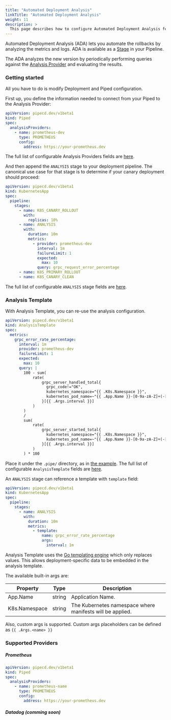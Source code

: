 ```yaml
---
title: "Automated Deployment Analysis"
linkTitle: "Automated Deployment Analysis"
weight: 11
description: >
  This page describes how to configure Automated Deployment Analysis feature.
---
```


Automated Deployment Analysis (ADA) lets you automate the rollbacks by analyzing the metrics and logs.
ADA is available as a [Stage](/docs/concepts/#stage) in your Pipeline.

The ADA analyzes the new version by periodically performing queries against the [Analysis Provider](/docs/concepts/#analysis-provider) and evaluating the results.

### Getting started
All you have to do is modify Deployment and Piped configuration.

First up, you define the information needed to connect from your Piped to the Analysis Provider:
```yaml
apiVersion: pipecd.dev/v1beta1
kind: Piped
spec:
  analysisProviders:
    - name: prometheus-dev
      type: PROMETHEUS
      config:
        address: https://your-prometheus.dev
```
The full list of configurable Analysis Providers fields are [here](/docs/operator-manual/piped/configuration-reference/#analysisprovider).

And then append the `ANALYSIS` stage to your deployment pipeline. The canonical use case for that stage is to determine if your canary deployment should proceed:
```yaml
apiVersion: pipecd.dev/v1beta1
kind: KubernetesApp
spec:
  pipeline:
    stages:
      - name: K8S_CANARY_ROLLOUT
        with:
          replicas: 10%
      - name: ANALYSIS
        with:
          duration: 10m
          metrics:
            - provider: prometheus-dev
              interval: 1m
              failureLimit: 1
              expected:
                max: 10
              query: grpc_request_error_percentage
      - name: K8S_PRIMARY_ROLLOUT
      - name: K8S_CANARY_CLEAN
```
The full list of configurable `ANALYSIS` stage fields are [here](/docs/user-guide/configuration-reference/#analysisstageoptions).

### Analysis Template
With Analysis Template, you can re-use the analysis configuration.

```yaml
apiVersion: pipecd.dev/v1beta1
kind: AnalysisTemplate
spec:
  metrics:
    grpc_error_rate_percentage:
      interval: 1m
      provider: prometheus-dev
      failureLimit: 1
      expected:
        max: 10
      query: |
        100 - sum(
            rate(
                grpc_server_handled_total{
                  grpc_code!="OK",
                  kubernetes_namespace="{{ .K8s.Namespace }}",
                  kubernetes_pod_name=~"{{ .App.Name }}-[0-9a-zA-Z]+(-[0-9a-zA-Z]+)"
                }[{{ .Args.interval }}]
            )
        )
        /
        sum(
            rate(
                grpc_server_started_total{
                  kubernetes_namespace="{{ .K8s.Namespace }}",
                  kubernetes_pod_name=~"{{ .App.Name }}-[0-9a-zA-Z]+(-[0-9a-zA-Z]+)"
                }[{{ .Args.interval }}]
            )
        ) * 100
```

Place it under the `.pipe/` directory, as in [the example](https://github.com/pipe-cd/examples/blob/master/.pipe/analysis-template.yaml). The full list of configurable `AnalysisTemplate` fields are [here](/docs/user-guide/configuration-reference/#analysis-template-configuration).

An `ANALYSIS` stage can reference a template with `template` field:
```yaml
apiVersion: pipecd.dev/v1beta1
kind: KubernetesApp
spec:
  pipeline:
    stages:
      - name: ANALYSIS
        with:
          duration: 10m
          metrics:
            - template:
                name: grpc_error_rate_percentage
                args:
                  interval: 1m
```

Analysis Template uses the [Go templating engine](https://golang.org/pkg/text/template/) which only replaces values. This allows deployment-specific data to be embedded in the analysis template.

The available built-in args are:

| Property | Type | Description |
|-|-|-|
| App.Name | string | Application Name. |
| K8s.Namespace | string | The Kubernetes namespace where manifests will be applied. |

Also, custom args is supported. Custom args placeholders can be defined as `{{ .Args.<name> }}`

### Supported Providers

##### Prometheus
```yaml
apiVersion: pipecd.dev/v1beta1
kind: Piped
spec:
  analysisProviders:
    - name: prometheus-name
      type: PROMETHEUS
      config:
        address: https://your-prometheus.dev
```

##### Datadog (comming soon)

